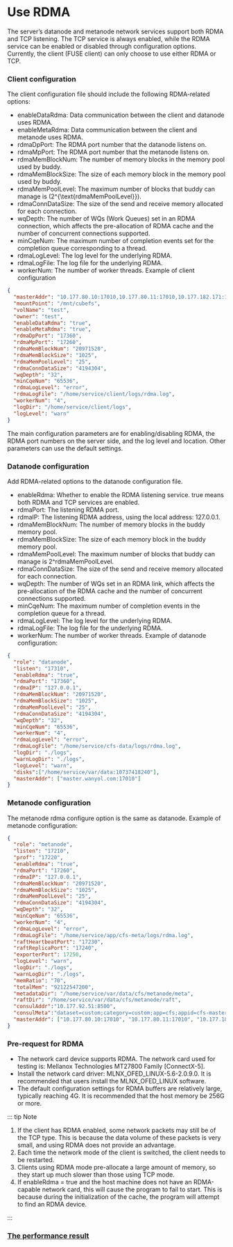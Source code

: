 # Use RDMA

The server’s datanode and metanode network services support both RDMA and TCP listening. The TCP service is always enabled, while the RDMA service can be enabled or disabled through configuration options. Currently, the client (FUSE client) can only choose to use either RDMA or TCP.

### Client configuration
The client configuration file should include the following RDMA-related options:
- enableDataRdma: Data communication between the client and datanode uses RDMA.
- enableMetaRdma: Data communication between the client and metanode uses RDMA.
- rdmaDpPort: The RDMA port number that the datanode listens on.
- rdmaMpPort: The RDMA port number that the metanode listens on.
- rdmaMemBlockNum: The number of memory blocks in the memory pool used by buddy.
- rdmaMemBlockSize: The size of each memory block in the memory pool used by buddy.
- rdmaMemPoolLevel: The maximum number of blocks that buddy can manage is (2^{\text{rdmaMemPoolLevel}}).
- rdmaConnDataSize: The size of the send and receive memory allocated for each connection.
- wqDepth: The number of WQs (Work Queues) set in an RDMA connection, which affects the pre-allocation of RDMA cache and the number of  concurrent connections supported.
- minCqeNum: The maximum number of completion events set for the completion queue corresponding to a thread.
- rdmaLogLevel: The log level for the underlying RDMA.
- rdmaLogFile: The log file for the underlying RDMA.
- workerNum: The number of worker threads.
Example of client configuration
```json
{
  "masterAddr": "10.177.80.10:17010,10.177.80.11:17010,10.177.182.171:17010",
  "mountPoint": "/mnt/cubefs",
  "volName": "test",
  "owner": "test",
  "enableDataRdma": "true",
  "enableMetaRdma": "true",
  "rdmaDpPort": "17360",
  "rdmaMpPort": "17260",
  "rdmaMemBlockNum": "20971520",
  "rdmaMemBlockSize": "1025",
  "rdmaMemPoolLevel": "25",
  "rdmaConnDataSize": "4194304",
  "wqDepth": "32",
  "minCqeNum": "65536",
  "rdmaLogLevel": "error",
  "rdmaLogFile": "/home/service/client/logs/rdma.log",
  "workerNum": "4",
  "logDir": "/home/service/client/logs",
  "logLevel": "warn"
}
```

The main configuration parameters are for enabling/disabling RDMA, the RDMA port numbers on the server side, and the log level and location. Other parameters can use the default settings.

### Datanode configuration
Add RDMA-related options to the datanode configuration file.
- enableRdma: Whether to enable the RDMA listening service. true means both RDMA and TCP services are enabled.
- rdmaPort: The listening RDMA port.
- rdmaIP: The listening RDMA address, using the local address: 127.0.0.1.
- rdmaMemBlockNum: The number of memory blocks in the buddy memory pool.
- rdmaMemBlockSize: The size of each memory block in the buddy memory pool.
- rdmaMemPoolLevel: The maximum number of blocks that buddy can manage is 2^rdmaMemPoolLevel.
- rdmaConnDataSize: The size of the send and receive memory allocated for each connection.
- wqDepth: The number of WQs set in an RDMA link, which affects the pre-allocation of the RDMA cache and the number of concurrent connections supported.
- minCqeNum: The maximum number of completion events in the completion queue for a thread.
- rdmaLogLevel: The log level for the underlying RDMA.
- rdmaLogFile: The log file for the underlying RDMA.
- workerNum: The number of worker threads.
Example of datanode configuration:
```json
{
  "role": "datanode",
  "listen": "17310",
  "enableRdma": "true",
  "rdmaPort": "17360",
  "rdmaIP": "127.0.0.1",
  "rdmaMemBlockNum": "20971520",
  "rdmaMemBlockSize": "1025",
  "rdmaMemPoolLevel": "25",
  "rdmaConnDataSize": "4194304",
  "wqDepth": "32",
  "minCqeNum": "65536",
  "workerNum": "4",
  "rdmaLogLevel": "error",
  "rdmaLogFile": "/home/service/cfs-data/logs/rdma.log",
  "logDir": "./logs",
  "warnLogDir": "./logs",
  "logLevel": "warn",
  "disks":["/home/service/var/data:10737418240"],
  "masterAddr": ["master.wanyol.com:17010"]
}
```

### Metanode configuration
The metanode rdma configure option is the same as datanode.
Example of metanode configuration:
```json
{
  "role": "metanode",
  "listen": "17210",
  "prof": "17220",
  "enableRdma": "true",
  "rdmaPort": "17260",
  "rdmaIP": "127.0.0.1",
  "rdmaMemBlockNum": "20971520",
  "rdmaMemBlockSize": "1025",
  "rdmaMemPoolLevel": "25",
  "rdmaConnDataSize": "4194304",
  "wqDepth": "32",
  "minCqeNum": "65536",
  "workerNum": "4",
  "rdmaLogLevel": "error",
  "rdmaLogFile": "/home/service/app/cfs-meta/logs/rdma.log",
  "raftHeartbeatPort": "17230",
  "raftReplicaPort": "17240",
  "exporterPort": 17250,
  "logLevel": "warn",
  "logDir": "./logs",
  "warnLogDir": "./logs",
  "memRatio": "70",
  "totalMem": "92122547200",
  "metadataDir": "/home/service/var/data/cfs/metanode/meta",
  "raftDir": "/home/service/var/data/cfs/metanode/raft",
  "consulAddr":"10.177.92.51:8500",
  "consulMeta":"dataset=custom;category=custom;app=cfs;appid=cfs-master;metric_path=/metrics;role=metanode;cluster=cfs_kerneltest1",
  "masterAddr": ["10.177.80.10:17010", "10.177.80.11:17010", "10.177.182.171:17010"]
}
```

### Pre-request for RDMA
- The network card device supports RDMA. The network card used for testing is: Mellanox Technologies MT27800 Family [ConnectX-5].
- Install the network card driver: MLNX_OFED_LINUX-5.6-2.0.9.0. It is recommended that users install the MLNX_OFED_LINUX software.
- The default configuration settings for RDMA buffers are relatively large, typically reaching 4G. It is recommended that the host memory be 256G or more.

::: tip Note
1. If the client has RDMA enabled, some network packets may still be of the TCP type. This is because the data volume of these packets is very small, and using RDMA does not provide an advantage.
2. Each time the network mode of the client is switched, the client needs to be restarted.
3. Clients using RDMA mode pre-allocate a large amount of memory, so they start up much slower than those using TCP mode.
4. If enableRdma = true and the host machine does not have an RDMA-capable network card, this will cause the program to fail to start. This is because during the initialization of the cache, the program will attempt to find an RDMA device.

:::

### [The performance result](../evaluation/rdma.md)


